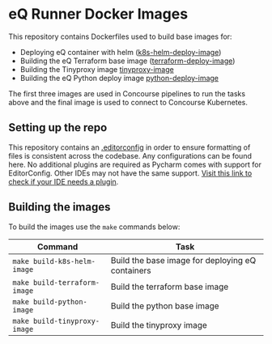 # eQ Runner Docker Images

This repository contains Dockerfiles used to build base images for:
- Deploying eQ container with helm ([k8s-helm-deploy-image](eq-k8s-helm-deploy-image/Dockerfile))
- Building the eQ Terraform base image ([terraform-deploy-image](eq-terraform-deploy-image/Dockerfile))
- Building the Tinyproxy image [tinyproxy-image](eq-tinyproxy-image/Dockerfile)
- Building the eQ Python deploy image [python-deploy-image](eq-python-deploy-image/Dockerfile)

The first three images are used in Concourse pipelines to run the tasks above and the final image is used to connect to Concourse Kubernetes.

## Setting up the repo

This repository contains an [.editorconfig](.editorconfig) in order to ensure formatting of files is consistent across the codebase.
Any configurations can be found here. No additional plugins are required as Pycharm comes with support for EditorConfig. Other IDEs may not have the same support.
[Visit this link to check if your IDE needs a plugin](https://editorconfig.org/#download).

## Building the images

To build the images use the `make` commands below:

| Command                      | Task                                             |
|------------------------------|--------------------------------------------------|
| `make build-k8s-helm-image`  | Build the base image for deploying eQ containers |
| `make build-terraform-image` | Build the terraform base image                   |
| `make build-python-image`    | Build the python base image                      |
| `make build-tinyproxy-image` | Build the tinyproxy image                        |

